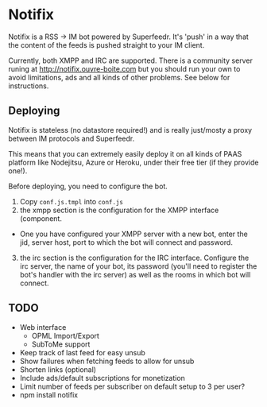 # Notifix

Notifix is a RSS -> IM bot powered by Superfeedr. It's 'push' in a way that the content of the feeds is pushed straight to your IM client.

Currently, both XMPP and IRC are supported.
There is a community server runing at http://notifix.ouvre-boite.com but you should run your own to avoid limitations, ads and all kinds of other problems. See below for instructions.

## Deploying

Notifix is stateless (no datastore required!) and is really just/mosty a proxy between IM protocols and Superfeedr.

This means that you can extremely easily deploy it on all kinds of PAAS platform like Nodejitsu, Azure or Heroku, under their free tier (if they provide one!).

Before deploying, you need to configure the bot.

1. Copy `conf.js.tmpl` into `conf.js`
2. the xmpp section is the configuration for the XMPP interface (component.
  * One you have configured your XMPP server with a new bot, enter the jid, server host, port to which the bot will connect and password.
3. the irc section is the configuration for the IRC interface. Configure the irc server, the name of your bot, its password (you'll need to register the bot's handler with the irc server) as well as the rooms in which bot will connect.

## TODO

* Web interface
  * OPML Import/Export
  * SubToMe support
* Keep track of last feed for easy unsub
* Show failures when fetching feeds to allow for unsub
* Shorten links (optional)
* Include ads/default subscriptions for monetization
* Limit number of feeds per subscriber on default setup to 3 per user?
* npm install notifix

